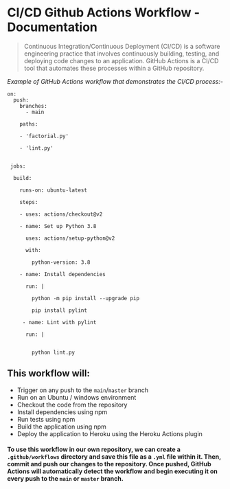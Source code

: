 # CI/CD Github Actions Workflow - Documentation

> Continuous Integration/Continuous Deployment (CI/CD) is a software engineering practice that involves continuously building, testing, and deploying code changes to an application. GitHub Actions is a CI/CD tool that automates these processes within a GitHub repository.

*Example of GitHub Actions workflow that demonstrates the CI/CD process:-*

```
on:
  push:
    branches:
      - main

    paths: 

    - 'factorial.py' 

    - 'lint.py' 
 

 jobs: 

  build: 

    runs-on: ubuntu-latest

    steps: 

    - uses: actions/checkout@v2 

    - name: Set up Python 3.8 

      uses: actions/setup-python@v2 

      with: 

        python-version: 3.8 

    - name: Install dependencies 

      run: | 

        python -m pip install --upgrade pip 

        pip install pylint 

     - name: Lint with pylint 

      run: | 


        python lint.py 
```

This workflow will:
---
* Trigger on any push to the `main`/`master` branch
* Run on an Ubuntu / windows environment
* Checkout the code from the repository
* Install dependencies using npm
* Run tests using npm
* Build the application using npm
* Deploy the application to Heroku using the Heroku Actions plugin

#### To use this workflow in our own repository, we can create a `.github/workflows` directory and save this file as a `.yml` file within it. Then, commit and push our changes to the repository. Once pushed, GitHub Actions will automatically detect the workflow and begin executing it on every push to the `main` or `master` branch.